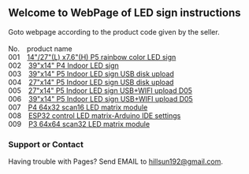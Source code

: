 ## Welcome to WebPage of LED sign instructions
Goto webpage according to the product code given by the seller.<br><br>
No. &ensp;     product name     
001 &ensp;   [14"/27"(L)  x7.6"(H) P5 rainbow color LED sign](https://wp.me/p6vctZ-hR)<br>
002 &ensp;   [39"x14" P4 Indoor LED sign](https://wp.me/p6vctZ-gp)<br>
003 &ensp;   [39"x14" P5 Indoor LED sign USB disk upload](https://wp.me/p6vctZ-dh)<br>
004 &ensp;   [27"x14" P5 Indoor LED sign USB disk upload](https://www.ledclub.net/2018/04/19/led-sign-first-use-note-sifi05p12864/) <br>
005 &ensp;   [27"x14" P5 Indoor LED sign USB+WIFI upload D05](https://www.ledclub.net/2019/12/31/27x14-p5-led-sign-2020-version/)<br>
006 &ensp;   [39"x14" P5 Indoor LED sign USB+WIFI upload D05](https://wp.me/p6vctZ-gr)<br>
007 &ensp;   [P4 64x32 scan16 LED matrix module ](https://wp.me/p6vctZ-kV)<br> 
008 &ensp;   [ESP32 control LED matrix-Arduino IDE settings](https://wp.me/p6vctZ-mD)<br>
009 &ensp;   [P3 64x64 scan32 LED matrix module ](https://wp.me/p6vctZ-nw)<br>

### Support or Contact

Having trouble with Pages? Send EMAIL to hillsun192@gmail.com.
